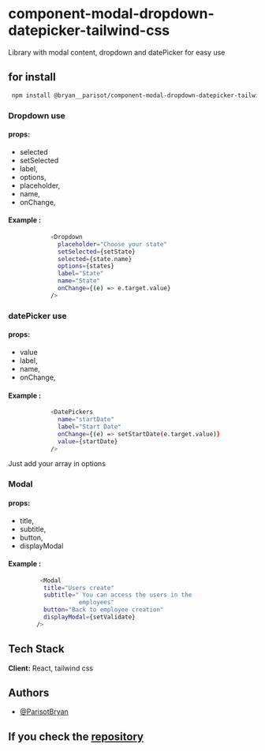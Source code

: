 # component-modal-dropdown-datepicker-tailwind-css

Library with modal content, dropdown and datePicker for easy use 


## for install 

```bash
 npm install @bryan__parisot/component-modal-dropdown-datepicker-tailwind-css
```



### Dropdown use

#### props: 
  - selected 
  - setSelected
  - label,
  - options,
  - placeholder,
  - name,
  - onChange,

 #### Example :
```bash
            <Dropdown
              placeholder="Choose your state"
              setSelected={setState}
              selected={state.name}
              options={states}
              label="State"
              name="State"
              onChange={(e) => e.target.value}
            />

```

### datePicker use

#### props: 
  - value 
  - label,
  - name,
  - onChange,

 #### Example :
```bash
            <DatePickers
              name="startDate"
              label="Start Date"
              onChange={(e) => setStartDate(e.target.value)}
              value={startDate}
            />


```

Just add your array in options


### Modal

#### props: 

  - title,
  - subtitle,
  - button,
  - displayModal

#### Example :
```bash
         <Modal
          title="Users create"
          subtitle=" You can access the users in the
                    employees"
          button="Back to employee creation"
          displayModal={setValidate}
        />

```

## Tech Stack

**Client:** React, tailwind css


## Authors

- [@ParisotBryan](https://github.com/BryanParisot)


## If you check the [repository ](https://github.com/BryanParisot/component-modal-dropdown-datepicker-tailwind-css)





